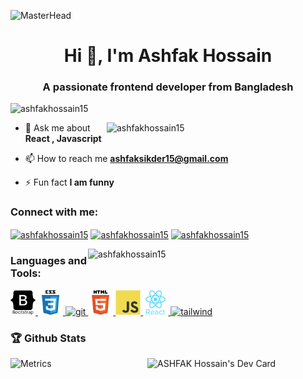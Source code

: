 ![MasterHead](https://camo.githubusercontent.com/a93031e8b1d874c7d1f76754c67db6530b3087117e7e5ca4dd9c0d903d53efaf/68747470733a2f2f7170682e6366322e71756f726163646e2e6e65742f6d61696e2d71696d672d6661376234626463336232663733653734396535633263363436643461653133)
<h1 align="center">Hi 👋, I'm Ashfak Hossain</h1>
<h3 align="center">A passionate frontend developer from Bangladesh</h3>

<p align="left"> <img src="https://komarev.com/ghpvc/?username=ashfakhossain15&label=Profile%20views&color=0e75b6&style=flat" alt="ashfakhossain15" /> </p>

<img  align="right"  width="350"   src="https://github-readme-stats.vercel.app/api/top-langs?username=ashfakhossain15&show_icons=true&locale=en&layout=compact" alt="ashfakhossain15" />


- 💬 Ask me about **React , Javascript**

- 📫 How to reach me **ashfaksikder15@gmail.com**

- ⚡ Fun fact **I am funny**


<h3 align="left">Connect with me:</h3>
<p align="left">
<a href="https://linkedin.com/in/ashfakhossain15" target="blank"><img align="center" src="https://raw.githubusercontent.com/rahuldkjain/github-profile-readme-generator/master/src/images/icons/Social/linked-in-alt.svg" alt="ashfakhossain15" height="30" width="40" /></a>
<a href="https://fb.com/ashfakhossain175" target="blank"><img align="center" src="https://raw.githubusercontent.com/rahuldkjain/github-profile-readme-generator/master/src/images/icons/Social/facebook.svg" alt="ashfakhossain15" height="30" width="40" /></a>
<a href="https://instagram.com/ashfakhossain15" target="blank"><img align="center" src="https://raw.githubusercontent.com/rahuldkjain/github-profile-readme-generator/master/src/images/icons/Social/instagram.svg" alt="ashfakhossain15" height="30" width="40" /></a>
</p>

<img align="right" width="380"  src="https://github-readme-streak-stats.herokuapp.com/?user=ashfakhossain15&" alt="ashfakhossain15" />

<h3 align="left">Languages and Tools:</h3>
<p align="left"> <a href="https://getbootstrap.com" target="_blank" rel="noreferrer"> <img src="https://raw.githubusercontent.com/devicons/devicon/master/icons/bootstrap/bootstrap-plain-wordmark.svg" alt="bootstrap" width="40" height="40"/> </a> <a href="https://www.w3schools.com/css/" target="_blank" rel="noreferrer"> <img src="https://raw.githubusercontent.com/devicons/devicon/master/icons/css3/css3-original-wordmark.svg" alt="css3" width="40" height="40"/> </a> <a href="https://git-scm.com/" target="_blank" rel="noreferrer"> <img src="https://www.vectorlogo.zone/logos/git-scm/git-scm-icon.svg" alt="git" width="40" height="40"/> </a> <a href="https://www.w3.org/html/" target="_blank" rel="noreferrer"> <img src="https://raw.githubusercontent.com/devicons/devicon/master/icons/html5/html5-original-wordmark.svg" alt="html5" width="40" height="40"/> </a> <a href="https://developer.mozilla.org/en-US/docs/Web/JavaScript" target="_blank" rel="noreferrer"> <img src="https://raw.githubusercontent.com/devicons/devicon/master/icons/javascript/javascript-original.svg" alt="javascript" width="40" height="40"/> </a> <a href="https://reactjs.org/" target="_blank" rel="noreferrer"> <img src="https://raw.githubusercontent.com/devicons/devicon/master/icons/react/react-original-wordmark.svg" alt="react" width="40" height="40"/> </a> <a href="https://tailwindcss.com/" target="_blank" rel="noreferrer"> <img src="https://www.vectorlogo.zone/logos/tailwindcss/tailwindcss-icon.svg" alt="tailwind" width="40" height="40"/> </a> </p>

### 🏆 Github Stats

<a href="https://app.daily.dev/ashfakhossain15"><img align="right"  src="https://api.daily.dev/devcards/ae9f717c5ee94f6788fcabacf734316b.png?r=di5" width="285" alt="ASHFAK Hossain's Dev Card"/></a>

![Metrics](https://metrics.lecoq.io/ashfakhossain15?template=classic&isocalendar=1&base=header%2C%20activity%2C%20community%2C%20repositories%2C%20metadata&base.indepth=false&base.hireable=false&base.skip=false&isocalendar=false&isocalendar.duration=full-year&config.timezone=Asia%2FDhaka)










